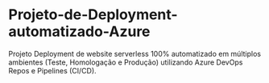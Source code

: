 # Projeto-de-Deployment-automatizado-Azure
Projeto Deployment de website serverless 100% automatizado em múltiplos ambientes (Teste, Homologação e Produção) utilizando Azure DevOps Repos e Pipelines (CI/CD).
